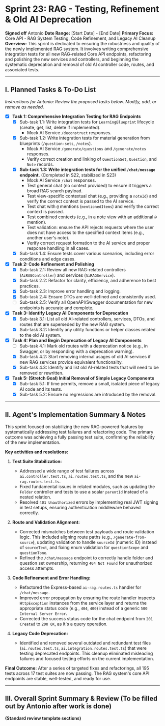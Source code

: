 # Sprint 23: RAG - Testing, Refinement & Old AI Deprecation

**Signed off** Antonio
**Date Range:** [Start Date] - [End Date]
**Primary Focus:** Core API - RAG System Testing, Code Refinement, and Legacy AI Cleanup
**Overview:** This sprint is dedicated to ensuring the robustness and quality of the newly implemented RAG system. It involves writing comprehensive integration tests for all new RAG-related Core API endpoints, refactoring and polishing the new services and controllers, and beginning the systematic deprecation and removal of old AI controller code, routes, and associated tests.

---

## I. Planned Tasks & To-Do List

*Instructions for Antonio: Review the proposed tasks below. Modify, add, or remove as needed.*

- [x] **Task 1: Comprehensive Integration Testing for RAG Endpoints**
    - [x] Sub-task 1.1: Write integration tests for `LearningBlueprint` lifecycle (create, get, list, delete if implemented).
        - Mock AI Service `/deconstruct` responses.
    - [x] Sub-task 1.2: Write integration tests for material generation from blueprints (`/question-sets`, `/notes`).
        - Mock AI Service `/generate/questions` and `/generate/notes` responses.
        - Verify correct creation and linking of `QuestionSet`, `Question`, and `Note` records.
    - [x] **Sub-task 1.3: Write integration tests for the unified `/chat/message` endpoint.** (Completed in S22, stabilized in S23)
        - Mock AI Service `/chat` responses.
        - Test general chat (no context provided) to ensure it triggers a broad RAG search payload.
        - Test view-specific contextual chat (e.g., providing a `noteId`) and verify the correct context is passed to the AI service.
        - Test chat with `@` mentions (`mentionedItems`) and verify the correct context is passed.
        - Test combined contexts (e.g., in a note view with an additional `@` mention).
        - Test validation: ensure the API rejects requests where the user does not have access to the specified context items (e.g., another user's note).
        - Verify correct request formation to the AI service and proper response handling in all cases.
    - [x] Sub-task 1.4: Ensure tests cover various scenarios, including error conditions and edge cases.
- [x] **Task 2: Code Refinement and Polishing**
    - [x] Sub-task 2.1: Review all new RAG-related controllers (`AiRAGController`) and services (`AiRAGService`).
    - [x] Sub-task 2.2: Refactor for clarity, efficiency, and adherence to best practices.
    - [x] Sub-task 2.3: Improve error handling and logging.
    - [x] Sub-task 2.4: Ensure DTOs are well-defined and consistently used.
    - [ ] Sub-task 2.5: Verify all OpenAPI/Swagger documentation for new endpoints is accurate and complete.
- [x] **Task 3: Identify Legacy AI Components for Deprecation**
    - [x] Sub-task 3.1: List all old AI-related controllers, services, DTOs, and routes that are superseded by the new RAG system.
    - [x] Sub-task 3.2: Identify any utility functions or helper classes related to the old AI system.
- [x] **Task 4: Plan and Begin Deprecation of Legacy AI Components**
    - [ ] Sub-task 4.1: Mark old routes with a deprecation notice (e.g., in Swagger, or by responding with a deprecation warning).
    - [x] Sub-task 4.2: Start removing internal usages of old AI services if new RAG services provide equivalent functionality.
    - [x] Sub-task 4.3: Identify and list old AI-related tests that will need to be removed or rewritten.
- [x] **Task 5: (Stretch Goal) Initial Removal of Simple Legacy Components**
    - [x] Sub-task 5.1: If time permits, remove a small, isolated piece of legacy AI code and its tests.
    - [x] Sub-task 5.2: Ensure no regressions are introduced by the removal.

---

## II. Agent's Implementation Summary & Notes

This sprint focused on stabilizing the new RAG-powered features by systematically addressing test failures and refactoring code. The primary outcome was achieving a fully passing test suite, confirming the reliability of the new implementation.

**Key activities and resolutions:**

1.  **Test Suite Stabilization:**
    *   Addressed a wide range of test failures across `ai.controller.test.ts`, `ai.routes.test.ts`, and the new `ai-rag.routes.test.ts`.
    *   Fixed fundamental issues in related modules, such as updating the `Folder` controller and tests to use a scalar `parentId` instead of a nested relation.
    *   Resolved `401 Unauthorized` errors by implementing real JWT signing in test setups, ensuring authentication middleware behaved correctly.

2.  **Route and Validation Alignment:**
    *   Corrected mismatches between test payloads and route validation logic. This included aligning route paths (e.g., `/generate-from-source`), updating validation to handle `sourceId` (numeric ID) instead of `sourceText`, and fixing enum validation for `questionScope` and `questionTone`.
    *   Refined the `/chat/message` endpoint to correctly handle folder and question set ownership, returning `404 Not Found` for unauthorized access attempts.

3.  **Code Refinement and Error Handling:**
    *   Refactored the Express-based `ai-rag.routes.ts` handler for `/chat/message`.
    *   Improved error propagation by ensuring the route handler inspects `HttpException` instances from the service layer and returns the appropriate status code (e.g., `404`, `400`) instead of a generic `500 Internal Server Error`.
    *   Corrected the success status code for the chat endpoint from `201 Created` to `200 OK`, as it's a query operation.

4.  **Legacy Code Deprecation:**
    *   Identified and removed several outdated and redundant test files (`ai.routes.test.ts`, `ai.integration.routes.test.ts`) that were testing deprecated endpoints. This cleanup eliminated misleading failures and focused testing efforts on the current implementation.

**Final Outcome:** After a series of targeted fixes and refactorings, all 195 tests across 17 test suites are now passing. The RAG system's core API endpoints are stable, well-tested, and ready for use.

---

## III. Overall Sprint Summary & Review (To be filled out by Antonio after work is done)

**(Standard review template sections)**
